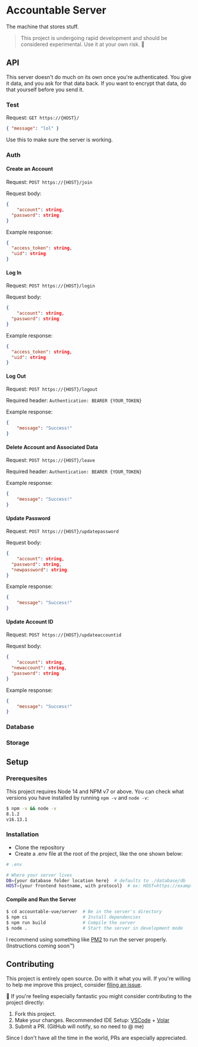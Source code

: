 # Accountable Server

The machine that stores stuff.

> This project is undergoing rapid development and should be considered experimental. Use it at your own risk. 🤙

## API

This server doesn't do much on its own once you're authenticated. You give it data, and you ask for that data back. If you want to encrypt that data, do that yourself before you send it.

### Test

Request: `GET https://{HOST}/`

```json
{ "message": "lol" }
```

Use this to make sure the server is working.

### Auth

#### Create an Account

Request: `POST https://{HOST}/join`

Request body:

```json
{
	"account": string,
  "password": string
}
```

Example response:

```json
{
  "access_token": string,
  "uid": string
}
```

#### Log In

Request: `POST https://{HOST}/login`

Request body:

```json
{
	"account": string,
  "password": string
}
```

Example response:

```json
{
  "access_token": string,
  "uid": string
}
```

#### Log Out

Request: `POST https://{HOST}/logout`

Required header: `Authentication: BEARER {YOUR_TOKEN}`

Example response:

```json
{
	"message": "Success!"
}
```

#### Delete Account and Associated Data

Request: `POST https://{HOST}/leave`

Required header: `Authentication: BEARER {YOUR_TOKEN}`

Example response:

```json
{
	"message": "Success!"
}
```

#### Update Password

Request: `POST https://{HOST}/updatepassword`

Request body:

```json
{
	"account": string,
  "password": string,
  "newpassword": string
}
```

Example response:

```json
{
	"message": "Success!"
}
```

#### Update Account ID

Request: `POST https://{HOST}/updateaccountid`

Request body:

```json
{
	"account": string,
  "newaccount": string,
  "password": string
}
```

Example response:

```json
{
	"message": "Success!"
}
```

### Database

### Storage

## Setup

### Prerequesites

This project requires Node 14 and NPM v7 or above. You can check what versions you have installed by running `npm -v` and `node -v`:

```sh
$ npm -v && node -v
8.1.2
v16.13.1
```

### Installation

- Clone the repository
- Create a .env file at the root of the project, like the one shown below:

```sh
# .env

# Where your server lives
DB={your database folder location here}  # defaults to ./database/db
HOST={your frontend hostname, with protocol}  # ex: HOST=https://example.com
```

#### Compile and Run the Server

```sh
$ cd accountable-vue/server  # Be in the server's directory
$ npm ci                     # Install dependencies
$ npm run build              # Compile the server
$ node .                     # Start the server in development mode
```

I recommend using something like [PM2](https://pm2.keymetrics.io) to run the server properly. (Instructions coming soon™)

## Contributing

This project is entirely open source. Do with it what you will. If you're willing to help me improve this project, consider [filing an issue](https://github.com/AverageHelper/accountable-vue/issues/new/choose).

🧐 If you're feeling especially fantastic you might consider contributing to the project directly:

1. Fork this project.
2. Make your changes. Recommended IDE Setup: [VSCode](https://code.visualstudio.com/) + [Volar](https://marketplace.visualstudio.com/items?itemName=johnsoncodehk.volar)
3. Submit a PR. (GitHub will notify, so no need to @ me)

Since I don't have all the time in the world, PRs are especially appreciated.
